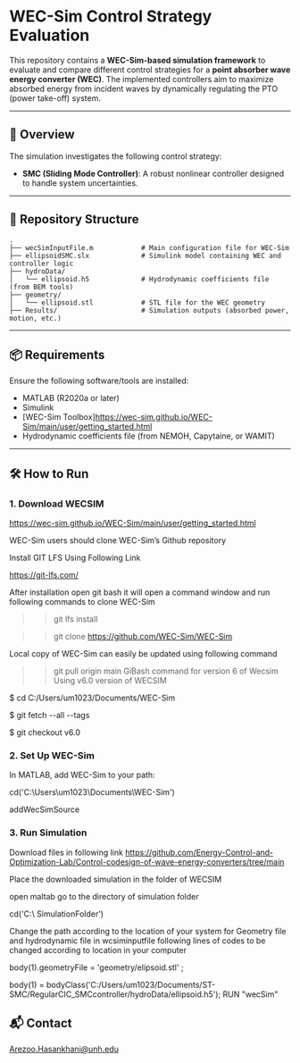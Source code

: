 # WEC-Sim Control Strategy Evaluation

This repository contains a **WEC-Sim-based simulation framework** to evaluate and compare different control strategies for a **point absorber wave energy converter (WEC)**. The implemented controllers aim to maximize absorbed energy from incident waves by dynamically regulating the PTO (power take-off) system.

---

## 🚀 Overview

The simulation investigates the following control strategy:

- **SMC (Sliding Mode Controller)**: A robust nonlinear controller designed to handle system uncertainties.


---

## 📁 Repository Structure

```
.
├── wecSimInputFile.m            # Main configuration file for WEC-Sim
├── ellipsoidSMC.slx             # Simulink model containing WEC and controller logic
├── hydroData/
│   └── ellipsoid.h5             # Hydrodynamic coefficients file (from BEM tools)
├── geometry/
│   └── ellipsoid.stl            # STL file for the WEC geometry
├── Results/                     # Simulation outputs (absorbed power, motion, etc.)
```

---

## 📦 Requirements

Ensure the following software/tools are installed:

- MATLAB (R2020a or later)
- Simulink
- [WEC-Sim Toolbox]https://wec-sim.github.io/WEC-Sim/main/user/getting_started.html
- Hydrodynamic coefficients file (from NEMOH, Capytaine, or WAMIT)

---

## 🛠️ How to Run

### 1. Download WECSIM
https://wec-sim.github.io/WEC-Sim/main/user/getting_started.html

 WEC-Sim users should clone WEC-Sim’s Github repository​

Install GIT LFS Using Following Link​

https://git-lfs.com/​

After installation open git bash it will open a command window and run following commands to clone WEC-Sim​

>> git lfs install​

>> git clone https://github.com/WEC-Sim/WEC-Sim​

Local copy of WEC-Sim can easily be updated using following command​

>> git pull origin main
>> GiBash command for version 6 of Wecsim
Using v6.0 version of WECSIM​

$ cd C:/Users/um1023/Documents/WEC-Sim​

$ git fetch --all --tags​

$ git checkout v6.0

### 2. Set Up WEC-Sim

In MATLAB, add WEC-Sim to your path:

cd('C:\Users\um1023\Documents\WEC-Sim')

addWecSimSource

### 3. Run Simulation
Download files in following link
https://github.com/Energy-Control-and-Optimization-Lab/Control-codesign-of-wave-energy-converters/tree/main

Place the downloaded simulation in the folder of WECSIM

open maltab go to the directory of simulation folder

cd('C:\ SimulationFolder')

Change the path according to the location of your system for Geometry file and hydrodynamic file in wcsiminputfile following lines of codes to be changed according to location in your computer

body(1).geometryFile = 'geometry/elipsoid.stl' ;

body(1) = bodyClass('C:/Users/um1023/Documents/ST-SMC/RegularCIC_SMCcontroller/hydroData/ellipsoid.h5');
RUN "wecSim"

## 📬 Contact
Arezoo.Hasankhani@unh.edu
